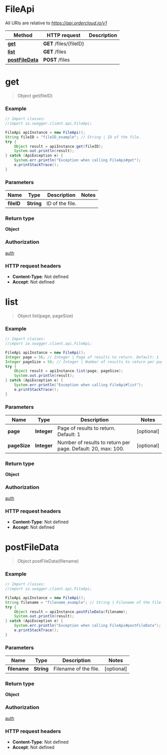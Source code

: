 # FileApi

All URIs are relative to *https://api.ordercloud.io/v1*

Method | HTTP request | Description
------------- | ------------- | -------------
[**get**](FileApi.md#get) | **GET** /files/{fileID} | 
[**list**](FileApi.md#list) | **GET** /files | 
[**postFileData**](FileApi.md#postFileData) | **POST** /files | 


<a name="get"></a>
# **get**
> Object get(fileID)



### Example
```java
// Import classes:
//import io.swagger.client.api.FileApi;

FileApi apiInstance = new FileApi();
String fileID = "fileID_example"; // String | ID of the file.
try {
    Object result = apiInstance.get(fileID);
    System.out.println(result);
} catch (ApiException e) {
    System.err.println("Exception when calling FileApi#get");
    e.printStackTrace();
}
```

### Parameters

Name | Type | Description  | Notes
------------- | ------------- | ------------- | -------------
 **fileID** | **String**| ID of the file. |

### Return type

**Object**

### Authorization

[auth](../README.md#auth)

### HTTP request headers

 - **Content-Type**: Not defined
 - **Accept**: Not defined

<a name="list"></a>
# **list**
> Object list(page, pageSize)



### Example
```java
// Import classes:
//import io.swagger.client.api.FileApi;

FileApi apiInstance = new FileApi();
Integer page = 56; // Integer | Page of results to return. Default: 1
Integer pageSize = 56; // Integer | Number of results to return per page. Default: 20, max: 100.
try {
    Object result = apiInstance.list(page, pageSize);
    System.out.println(result);
} catch (ApiException e) {
    System.err.println("Exception when calling FileApi#list");
    e.printStackTrace();
}
```

### Parameters

Name | Type | Description  | Notes
------------- | ------------- | ------------- | -------------
 **page** | **Integer**| Page of results to return. Default: 1 | [optional]
 **pageSize** | **Integer**| Number of results to return per page. Default: 20, max: 100. | [optional]

### Return type

**Object**

### Authorization

[auth](../README.md#auth)

### HTTP request headers

 - **Content-Type**: Not defined
 - **Accept**: Not defined

<a name="postFileData"></a>
# **postFileData**
> Object postFileData(filename)



### Example
```java
// Import classes:
//import io.swagger.client.api.FileApi;

FileApi apiInstance = new FileApi();
String filename = "filename_example"; // String | Filename of the file.
try {
    Object result = apiInstance.postFileData(filename);
    System.out.println(result);
} catch (ApiException e) {
    System.err.println("Exception when calling FileApi#postFileData");
    e.printStackTrace();
}
```

### Parameters

Name | Type | Description  | Notes
------------- | ------------- | ------------- | -------------
 **filename** | **String**| Filename of the file. | [optional]

### Return type

**Object**

### Authorization

[auth](../README.md#auth)

### HTTP request headers

 - **Content-Type**: Not defined
 - **Accept**: Not defined

